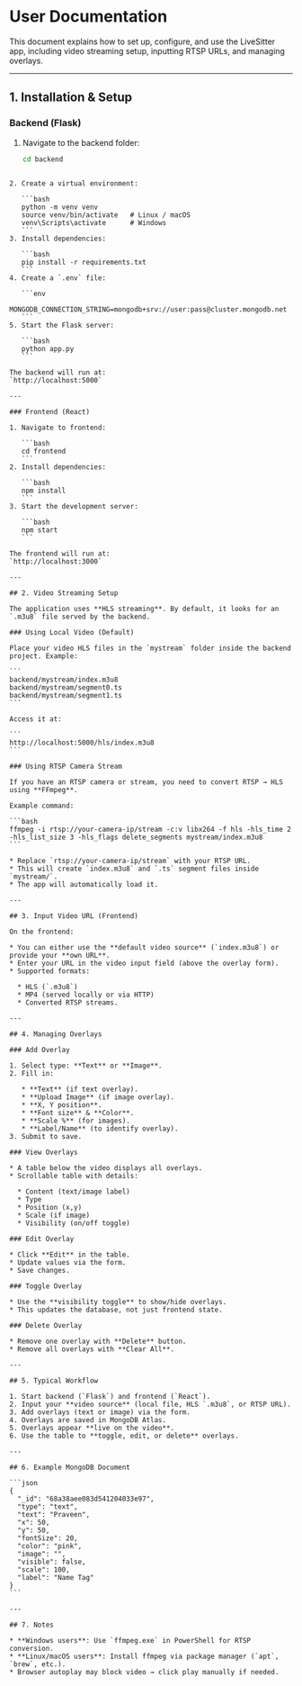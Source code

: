 # User Documentation

This document explains how to set up, configure, and use the LiveSitter app, including video streaming setup, inputting RTSP URLs, and managing overlays.

---

## 1. Installation & Setup

### Backend (Flask)
1. Navigate to the backend folder:
   ```bash
   cd backend
````

2. Create a virtual environment:

   ```bash
   python -m venv venv
   source venv/bin/activate   # Linux / macOS
   venv\Scripts\activate      # Windows
   ```
3. Install dependencies:

   ```bash
   pip install -r requirements.txt
   ```
4. Create a `.env` file:

   ```env
   MONGODB_CONNECTION_STRING=mongodb+srv://user:pass@cluster.mongodb.net
   ```
5. Start the Flask server:

   ```bash
   python app.py
   ```

The backend will run at:
`http://localhost:5000`

---

### Frontend (React)

1. Navigate to frontend:

   ```bash
   cd frontend
   ```
2. Install dependencies:

   ```bash
   npm install
   ```
3. Start the development server:

   ```bash
   npm start
   ```

The frontend will run at:
`http://localhost:3000`

---

## 2. Video Streaming Setup

The application uses **HLS streaming**. By default, it looks for an `.m3u8` file served by the backend.

### Using Local Video (Default)

Place your video HLS files in the `mystream` folder inside the backend project. Example:

```
backend/mystream/index.m3u8
backend/mystream/segment0.ts
backend/mystream/segment1.ts
```

Access it at:

```
http://localhost:5000/hls/index.m3u8
```

### Using RTSP Camera Stream

If you have an RTSP camera or stream, you need to convert RTSP → HLS using **FFmpeg**.

Example command:

```bash
ffmpeg -i rtsp://your-camera-ip/stream -c:v libx264 -f hls -hls_time 2 -hls_list_size 3 -hls_flags delete_segments mystream/index.m3u8
```

* Replace `rtsp://your-camera-ip/stream` with your RTSP URL.
* This will create `index.m3u8` and `.ts` segment files inside `mystream/`.
* The app will automatically load it.

---

## 3. Input Video URL (Frontend)

On the frontend:

* You can either use the **default video source** (`index.m3u8`) or provide your **own URL**.
* Enter your URL in the video input field (above the overlay form).
* Supported formats:

  * HLS (`.m3u8`)
  * MP4 (served locally or via HTTP)
  * Converted RTSP streams.

---

## 4. Managing Overlays

### Add Overlay

1. Select type: **Text** or **Image**.
2. Fill in:

   * **Text** (if text overlay).
   * **Upload Image** (if image overlay).
   * **X, Y position**.
   * **Font size** & **Color**.
   * **Scale %** (for images).
   * **Label/Name** (to identify overlay).
3. Submit to save.

### View Overlays

* A table below the video displays all overlays.
* Scrollable table with details:

  * Content (text/image label)
  * Type
  * Position (x,y)
  * Scale (if image)
  * Visibility (on/off toggle)

### Edit Overlay

* Click **Edit** in the table.
* Update values via the form.
* Save changes.

### Toggle Overlay

* Use the **visibility toggle** to show/hide overlays.
* This updates the database, not just frontend state.

### Delete Overlay

* Remove one overlay with **Delete** button.
* Remove all overlays with **Clear All**.

---

## 5. Typical Workflow

1. Start backend (`Flask`) and frontend (`React`).
2. Input your **video source** (local file, HLS `.m3u8`, or RTSP URL).
3. Add overlays (text or image) via the form.
4. Overlays are saved in MongoDB Atlas.
5. Overlays appear **live on the video**.
6. Use the table to **toggle, edit, or delete** overlays.

---

## 6. Example MongoDB Document

```json
{
  "_id": "68a38aee083d541204033e97",
  "type": "text",
  "text": "Praveen",
  "x": 50,
  "y": 50,
  "fontSize": 20,
  "color": "pink",
  "image": "",
  "visible": false,
  "scale": 100,
  "label": "Name Tag"
}
```

---

## 7. Notes

* **Windows users**: Use `ffmpeg.exe` in PowerShell for RTSP conversion.
* **Linux/macOS users**: Install ffmpeg via package manager (`apt`, `brew`, etc.).
* Browser autoplay may block video → click play manually if needed.
